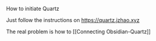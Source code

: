 How to initiate Quartz

Just follow the instructions on https://quartz.jzhao.xyz

The real problem is how to [[Connecting Obsidian-Quartz]]
